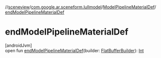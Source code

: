//[sceneview](../../../index.md)/[com.google.ar.sceneform.lullmodel](../index.md)/[ModelPipelineMaterialDef](index.md)/[endModelPipelineMaterialDef](end-model-pipeline-material-def.md)

# endModelPipelineMaterialDef

[androidJvm]\
open fun [endModelPipelineMaterialDef](end-model-pipeline-material-def.md)(builder: [FlatBufferBuilder](../../com.google.flatbuffers/-flat-buffer-builder/index.md)): [Int](https://kotlinlang.org/api/latest/jvm/stdlib/kotlin/-int/index.html)

